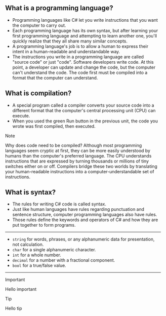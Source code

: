 ## What is a programming language?
- Programming languages like C# let you write instructions that you want the computer to carry out.
- Each programming language has its own syntax, but after learning your first programming language and attempting to learn another one, you'll quickly realize that they all share many similar concepts.
- A programming language's job is to allow a human to express their intent in a human-readable and understandable way.
- The instructions you write in a programming language are called "source code" or just "code". Software developers write code.
At this point, a developer can update and change the code, but the computer can't understand the code. The code first must be compiled into a format that the computer can understand.

## What is compilation?
- A special program called a compiler converts your source code into a different format that the computer's central processing unit (CPU) can execute. 
- When you used the green Run button in the previous unit, the code you wrote was first compiled, then executed.

> [!NOTE]
> Why does code need to be compiled? Although most programming languages seem cryptic at first, they can be more easily understood by humans than the computer's preferred language.
> The CPU understands instructions that are expressed by turning thousands or millions of tiny switches either on or off.
> Compilers bridge these two worlds by translating your human-readable instructions into a computer-understandable set of instructions.

## What is syntax?
- The rules for writing C# code is called syntax. 
- Just like human languages have rules regarding punctuation and sentence structure, computer programming languages also have rules.
- Those rules define the keywords and operators of C# and how they are put together to form programs.

--- 
 - `string` for words, phrases, or any alphanumeric data for presentation, not calculation.
- `char` for a single alphanumeric character.
- `int` for a whole number.
- `decimal` for a number with a fractional component.
- `bool` for a true/false value.
--- 
> [!IMPORTANT]
> Hello important

> [!TIP]
> Hello tip
